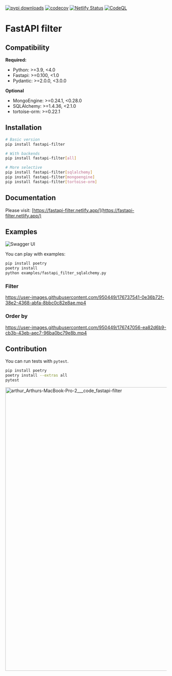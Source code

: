 [![pypi downloads](https://img.shields.io/pypi/dm/fastapi-filter?color=%232E73B2&logo=python&logoColor=%23F9D25F)](https://pypi.org/project/fastapi-filter)
[![codecov](https://codecov.io/gh/arthurio/fastapi-filter/branch/main/graph/badge.svg?token=I1DVBL1682)](https://codecov.io/gh/arthurio/fastapi-filter)
[![Netlify Status](https://api.netlify.com/api/v1/badges/83451c4f-76dd-4154-9b2d-61f654eb0704/deploy-status)](https://fastapi-filter.netlify.app/)
[![CodeQL](https://github.com/arthurio/fastapi-filter/actions/workflows/codeql-analysis.yml/badge.svg)](https://github.com/arthurio/fastapi-filter/actions/workflows/codeql-analysis.yml)

# FastAPI filter

## Compatibility

**Required:**

- Python: >=3.9, <4.0
- Fastapi: >=0.100, <1.0
- Pydantic: >=2.0.0, <3.0.0

**Optional**

- MongoEngine: >=0.24.1, <0.28.0
- SQLAlchemy: >=1.4.36, <2.1.0
- tortoise-orm: >=0.22.1

## Installation

```bash
# Basic version
pip install fastapi-filter

# With backends
pip install fastapi-filter[all]

# More selective
pip install fastapi-filter[sqlalchemy]
pip install fastapi-filter[mongoengine]
pip install fastapi-filter[tortoise-orm]
```

## Documentation

Please visit: [https://fastapi-filter.netlify.app/](https://fastapi-filter.netlify.app/)

## Examples

![Swagger UI](https://raw.githubusercontent.com/arthurio/fastapi-filter/main/docs/swagger-ui.png)

You can play with examples:

```bash
pip install poetry
poetry install
python examples/fastapi_filter_sqlalchemy.py
```

### Filter

https://user-images.githubusercontent.com/950449/176737541-0e36b72f-38e2-4368-abfa-8bbc0c82e8ae.mp4

### Order by

https://user-images.githubusercontent.com/950449/176747056-ea82d6b9-cb3b-43eb-aec7-96ba0bc79e8b.mp4

## Contribution

You can run tests with `pytest`.

```bash
pip install poetry
poetry install --extras all
pytest
```

<img width="884" alt="arthur_Arthurs-MacBook-Pro-2___code_fastapi-filter" src="https://user-images.githubusercontent.com/950449/176737623-a77f15d6-4e60-4c06-bdb7-b3d77f346a54.png">
